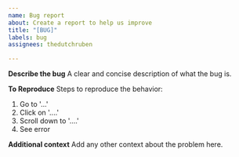```yaml
---
name: Bug report
about: Create a report to help us improve
title: "[BUG]"
labels: bug
assignees: thedutchruben

---
```


**Describe the bug**
A clear and concise description of what the bug is.

**To Reproduce**
Steps to reproduce the behavior:
1. Go to '...'
2. Click on '....'
3. Scroll down to '....'
4. See error


**Additional context**
Add any other context about the problem here.

